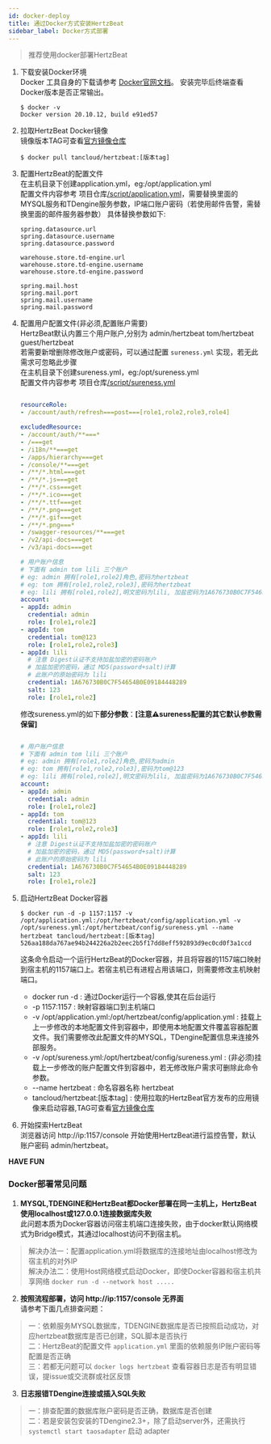 ```yaml
---
id: docker-deploy  
title: 通过Docker方式安装HertzBeat    
sidebar_label: Docker方式部署    
---
```


> 推荐使用docker部署HertzBeat  

1. 下载安装Docker环境   
   Docker 工具自身的下载请参考 [Docker官网文档](https://docs.docker.com/get-docker/)。
   安装完毕后终端查看Docker版本是否正常输出。
   ```
   $ docker -v
   Docker version 20.10.12, build e91ed57
   ```

2. 拉取HertzBeat Docker镜像   
   镜像版本TAG可查看[官方镜像仓库](https://hub.docker.com/r/tancloud/hertzbeat/tags)     
   ``` 
   $ docker pull tancloud/hertzbeat:[版本tag]   
   ```
3. 配置HertzBeat的配置文件  
   在主机目录下创建application.yml，eg:/opt/application.yml   
   配置文件内容参考 项目仓库[/script/application.yml](https://gitee.com/dromara/hertzbeat/raw/master/script/application.yml)，需要替换里面的MYSQL服务和TDengine服务参数，IP端口账户密码（若使用邮件告警，需替换里面的邮件服务器参数）
   具体替换参数如下:
   ``` 
   spring.datasource.url
   spring.datasource.username
   spring.datasource.password
   
   warehouse.store.td-engine.url
   warehouse.store.td-engine.username
   warehouse.store.td-engine.password
   
   spring.mail.host
   spring.mail.port
   spring.mail.username
   spring.mail.password
   
   ```

4. 配置用户配置文件(非必须,配置账户需要)     
   HertzBeat默认内置三个用户账户,分别为 admin/hertzbeat tom/hertzbeat guest/hertzbeat     
   若需要新增删除修改账户或密码，可以通过配置 `sureness.yml` 实现，若无此需求可忽略此步骤  
   在主机目录下创建sureness.yml，eg:/opt/sureness.yml  
   配置文件内容参考 项目仓库[/script/sureness.yml](https://gitee.com/dromara/hertzbeat/blob/master/script/sureness.yml)
   
   ```yaml
   
   resourceRole:
   - /account/auth/refresh===post===[role1,role2,role3,role4]
   
   excludedResource:
   - /account/auth/**===*
   - /===get
   - /i18n/**===get
   - /apps/hierarchy===get
   - /console/**===get
   - /**/*.html===get
   - /**/*.js===get
   - /**/*.css===get
   - /**/*.ico===get
   - /**/*.ttf===get
   - /**/*.png===get
   - /**/*.gif===get
   - /**/*.png===*
   - /swagger-resources/**===get
   - /v2/api-docs===get
   - /v3/api-docs===get
   
   # 用户账户信息
   # 下面有 admin tom lili 三个账户
   # eg: admin 拥有[role1,role2]角色,密码为hertzbeat
   # eg: tom 拥有[role1,role2,role3],密码为hertzbeat
   # eg: lili 拥有[role1,role2],明文密码为lili, 加盐密码为1A676730B0C7F54654B0E09184448289
   account:
   - appId: admin
     credential: admin
     role: [role1,role2]
   - appId: tom
     credential: tom@123
     role: [role1,role2,role3]
   - appId: lili
     # 注意 Digest认证不支持加盐加密的密码账户
     # 加盐加密的密码，通过 MD5(password+salt)计算
     # 此账户的原始密码为 lili
     credential: 1A676730B0C7F54654B0E09184448289
     salt: 123
     role: [role1,role2]
   ```
   
   修改sureness.yml的如下**部分参数**：**[注意⚠️sureness配置的其它默认参数需保留]**  
   
   ```yaml
   
   # 用户账户信息
   # 下面有 admin tom lili 三个账户
   # eg: admin 拥有[role1,role2]角色,密码为admin
   # eg: tom 拥有[role1,role2,role3],密码为tom@123
   # eg: lili 拥有[role1,role2],明文密码为lili, 加盐密码为1A676730B0C7F54654B0E09184448289  
   account:
   - appId: admin
     credential: admin
     role: [role1,role2]
   - appId: tom
     credential: tom@123
     role: [role1,role2,role3]
   - appId: lili
     # 注意 Digest认证不支持加盐加密的密码账户
     # 加盐加密的密码，通过 MD5(password+salt)计算
     # 此账户的原始密码为 lili
     credential: 1A676730B0C7F54654B0E09184448289
     salt: 123
     role: [role1,role2]
   ```

6. 启动HertzBeat Docker容器  
   ``` 
   $ docker run -d -p 1157:1157 -v /opt/application.yml:/opt/hertzbeat/config/application.yml -v /opt/sureness.yml:/opt/hertzbeat/config/sureness.yml --name hertzbeat tancloud/hertzbeat:[版本tag]
   526aa188da767ae94b244226a2b2eec2b5f17dd8eff592893d9ec0cd0f3a1ccd
   ```
   这条命令启动一个运行HertzBeat的Docker容器，并且将容器的1157端口映射到宿主机的1157端口上。若宿主机已有进程占用该端口，则需要修改主机映射端口。
   - docker run -d : 通过Docker运行一个容器,使其在后台运行
   - -p 1157:1157  : 映射容器端口到主机端口
   - -v /opt/application.yml:/opt/hertzbeat/config/application.yml  : 挂载上上一步修改的本地配置文件到容器中，即使用本地配置文件覆盖容器配置文件。我们需要修改此配置文件的MYSQL，TDengine配置信息来连接外部服务。
   - -v /opt/sureness.yml:/opt/hertzbeat/config/sureness.yml  : (非必须)挂载上一步修改的账户配置文件到容器中，若无修改账户需求可删除此命令参数。  
   - --name hertzbeat : 命名容器名称 hertzbeat 
   - tancloud/hertzbeat:[版本tag] : 使用拉取的HertzBeat官方发布的应用镜像来启动容器,TAG可查看[官方镜像仓库](https://hub.docker.com/r/tancloud/hertzbeat/tags)   

7. 开始探索HertzBeat  
   浏览器访问 http://ip:1157/console 开始使用HertzBeat进行监控告警，默认账户密码 admin/hertzbeat。  

**HAVE FUN**   

### Docker部署常见问题   

1. **MYSQL,TDENGINE和HertzBeat都Docker部署在同一主机上，HertzBeat使用localhost或127.0.0.1连接数据库失败**     
此问题本质为Docker容器访问宿主机端口连接失败，由于docker默认网络模式为Bridge模式，其通过localhost访问不到宿主机。
> 解决办法一：配置application.yml将数据库的连接地址由localhost修改为宿主机的对外IP     
> 解决办法二：使用Host网络模式启动Docker，即使Docker容器和宿主机共享网络 `docker run -d --network host .....`   

2. **按照流程部署，访问 http://ip:1157/console 无界面**   
请参考下面几点排查问题：  
> 一：依赖服务MYSQL数据库，TDENGINE数据库是否已按照启动成功，对应hertzbeat数据库是否已创建，SQL脚本是否执行    
> 二：HertzBeat的配置文件 `application.yml` 里面的依赖服务IP账户密码等配置是否正确  
> 三：若都无问题可以 `docker logs hertzbeat` 查看容器日志是否有明显错误，提issue或交流群或社区反馈

3. **日志报错TDengine连接或插入SQL失败**  
> 一：排查配置的数据库账户密码是否正确，数据库是否创建   
> 二：若是安装包安装的TDengine2.3+，除了启动server外，还需执行 `systemctl start taosadapter` 启动 adapter    
